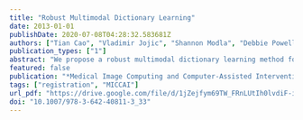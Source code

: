 ```yaml
---
title: "Robust Multimodal Dictionary Learning"
date: 2013-01-01
publishDate: 2020-07-08T04:28:32.583681Z
authors: ["Tian Cao", "Vladimir Jojic", "Shannon Modla", "Debbie Powell", "Kirk Czymmek", "Marc Niethammer"]
publication_types: ["1"]
abstract: "We propose a robust multimodal dictionary learning method for multimodal images. Joint dictionary learning for both modalities may be impaired by lack of correspondence between image modalities in training data, for example due to areas of low quality in one of the modalities. Dictionaries learned with such non-corresponding data will induce uncertainty about image representation. In this paper, we propose a probabilistic model that accounts for image areas that are poorly corresponding between the image modalities. We cast the problem of learning a dictionary in presence of problematic image patches as a likelihood maximization problem and solve it with a variant of the EM algorithm. Our algorithm iterates identification of poorly corresponding patches and refinements of the dictionary. We tested our method on synthetic and real data. We show improvements in image prediction quality and alignment accuracy when using the method for multimodal image registration."
featured: false
publication: "*Medical Image Computing and Computer-Assisted Intervention - MICCAI 2013 - 16th International Conference, Nagoya, Japan, September 22-26, 2013, Proceedings, Part I*"
tags: ["registration", "MICCAI"]
url_pdf: "https://drive.google.com/file/d/1jZejfym69TW_FRnLUtIh0lvdiF-ifuFP"
doi: "10.1007/978-3-642-40811-3_33"
---
```


